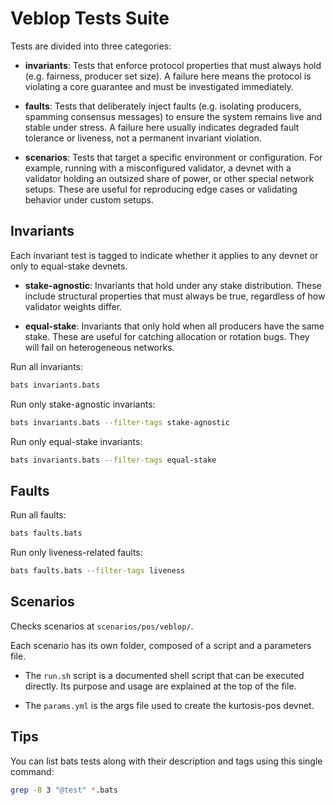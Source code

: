 # Veblop Tests Suite

Tests are divided into three categories:

- **invariants**: Tests that enforce protocol properties that must always hold (e.g. fairness, producer set size). A failure here means the protocol is violating a core guarantee and must be investigated immediately.

- **faults**: Tests that deliberately inject faults (e.g. isolating producers, spamming consensus messages) to ensure the system remains live and stable under stress. A failure here usually indicates degraded fault tolerance or liveness, not a permanent invariant violation.

- **scenarios**: Tests that target a specific environment or configuration. For example, running with a misconfigured validator, a devnet with a validator holding an outsized share of power, or other special network setups. These are useful for reproducing edge cases or validating behavior under custom setups.

## Invariants

Each invariant test is tagged to indicate whether it applies to any devnet or only to equal-stake devnets.

- **stake-agnostic**: Invariants that hold under any stake distribution. These include structural properties that must always be true, regardless of how validator weights differ.

- **equal-stake**: Invariants that only hold when all producers have the same stake. These are useful for catching allocation or rotation bugs. They will fail on heterogeneous networks.

Run all invariants:

```bash
bats invariants.bats
```

Run only stake-agnostic invariants:

```bash
bats invariants.bats --filter-tags stake-agnostic
```

Run only equal-stake invariants:

```bash
bats invariants.bats --filter-tags equal-stake
```

## Faults

Run all faults:

```bash
bats faults.bats
```

Run only liveness-related faults:

```bash
bats faults.bats --filter-tags liveness
```

## Scenarios

Checks scenarios at `scenarios/pos/veblop/`.

Each scenario has its own folder, composed of a script and a parameters file.

- The `run.sh` script is a documented shell script that can be executed directly. Its purpose and usage are explained at the top of the file.

- The `params.yml` is the args file used to create the kurtosis-pos devnet.

## Tips

You can list bats tests along with their description and tags using this single command:

```bash
grep -B 3 "@test" *.bats
```
